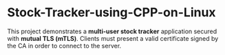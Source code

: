 # Stock-Tracker-using-CPP-on-Linux
This project demonstrates a **multi-user stock tracker** application secured with **mutual TLS (mTLS)**.   Clients must present a valid certificate signed by the CA in order to connect to the server.
